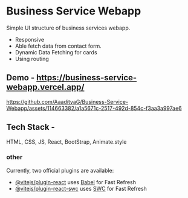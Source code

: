 # Business Service Webapp

Simple UI structure of business services webapp.
 - Responsive
 - Able fetch data from contact form.
 - Dynamic Data Fetching for cards
 - Using routing
## Demo - https://business-service-webapp.vercel.app/


https://github.com/AaadityaG/Business-Service-Webapp/assets/114663382/a1a5671c-2517-492d-854c-f3aa3a997ae6



## Tech Stack -
HTML, CSS, JS, React, BootStrap, Animate.style


### other
Currently, two official plugins are available:

- [@vitejs/plugin-react](https://github.com/vitejs/vite-plugin-react/blob/main/packages/plugin-react/README.md) uses [Babel](https://babeljs.io/) for Fast Refresh
- [@vitejs/plugin-react-swc](https://github.com/vitejs/vite-plugin-react-swc) uses [SWC](https://swc.rs/) for Fast Refresh
